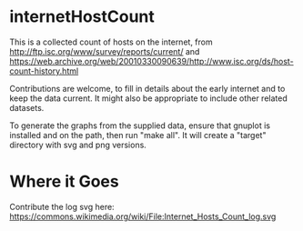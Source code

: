 internetHostCount
=================

This is a collected count of hosts on the internet, from http://ftp.isc.org/www/survey/reports/current/ and https://web.archive.org/web/20010330090639/http://www.isc.org/ds/host-count-history.html

Contributions are welcome, to fill in details about the early internet and to keep the data current.  It might also be appropriate to include other related datasets.

To generate the graphs from the supplied data, ensure that gnuplot is installed and on the path, then run "make all".  It will create a "target" directory with svg and png versions.

Where it Goes
=============
Contribute the log svg here: https://commons.wikimedia.org/wiki/File:Internet_Hosts_Count_log.svg
